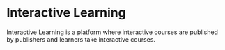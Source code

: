 # Interactive Learning

Interactive Learning is a platform where interactive courses are published by publishers and learners take interactive courses.

